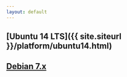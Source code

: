 ```yaml
---
layout: default
---
```


## [Ubuntu 14 LTS]({{ site.siteurl }}/platform/ubuntu14.html)
## [Debian 7.x](debian7x.html)
